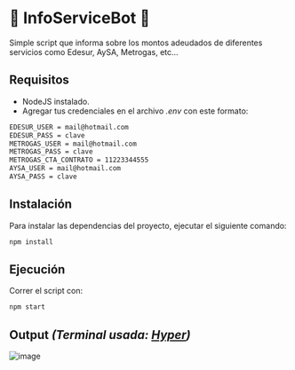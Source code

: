 # 🤖 InfoServiceBot 💸

Simple script que informa sobre los montos adeudados de diferentes servicios como Edesur, AySA, Metrogas, etc...

## Requisitos

- NodeJS instalado.
- Agregar tus credenciales en el archivo _.env_ con este formato:
```sh
EDESUR_USER = mail@hotmail.com
EDESUR_PASS = clave
METROGAS_USER = mail@hotmail.com
METROGAS_PASS = clave
METROGAS_CTA_CONTRATO = 11223344555
AYSA_USER = mail@hotmail.com
AYSA_PASS = clave
```

## Instalación

Para instalar las dependencias del proyecto, ejecutar el siguiente comando:

```sh
npm install
```

## Ejecución

Correr el script con:

```sh
npm start
```

## Output *(Terminal usada: [Hyper](https://hyper.is))*

![image](https://user-images.githubusercontent.com/39964514/233237736-d5df7d77-9ec6-4b22-8def-05fb83ebc5d1.png)
